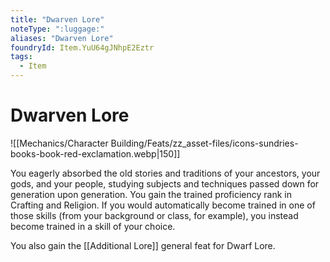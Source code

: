 ```yaml
---
title: "Dwarven Lore"
noteType: ":luggage:"
aliases: "Dwarven Lore"
foundryId: Item.YuU64gJNhpE2Eztr
tags:
  - Item
---
```


# Dwarven Lore
![[Mechanics/Character Building/Feats/zz_asset-files/icons-sundries-books-book-red-exclamation.webp|150]]

You eagerly absorbed the old stories and traditions of your ancestors, your gods, and your people, studying subjects and techniques passed down for generation upon generation. You gain the trained proficiency rank in Crafting and Religion. If you would automatically become trained in one of those skills (from your background or class, for example), you instead become trained in a skill of your choice.

You also gain the [[Additional Lore]] general feat for Dwarf Lore.
